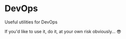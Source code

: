 # DevOps
Useful utilities for DevOps

If you'd like to use it, do it, at your own risk obviously... 😎
